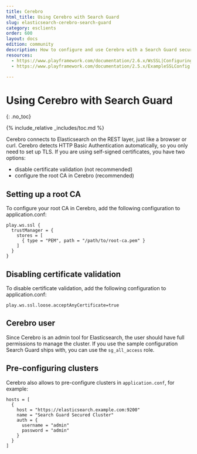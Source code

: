 ```yaml
---
title: Cerebro
html_title: Using Cerebro with Search Guard
slug: elasticsearch-cerebro-search-guard
category: esclients
order: 600
layout: docs
edition: community
description: How to configure and use Cerebro with a Search Guard secured cluster.
resources:
  - https://www.playframework.com/documentation/2.6.x/WsSSL|Configuring WS SSL (website)
  - https://www.playframework.com/documentation/2.5.x/ExampleSSLConfig|Example configurations (website)

---
```

<!---
Copryight floragunn GmbH
-->

# Using Cerebro with Search Guard
{: .no_toc}

{% include_relative _includes/toc.md %}

Cerebro connects to Elasticsearch on the REST layer, just like a browser or curl. Cerebro detects HTTP Basic Authentication automatically, so you only need to set up TLS. If you are using self-signed certificates, you have two options:

* disable certificate validation (not recommended)
* configure the root CA in Cerebro (recommended)

## Setting up a root CA

To configure your root CA in Cerebro, add the following configuration to application.conf:

```
play.ws.ssl {
  trustManager = {
    stores = [
      { type = "PEM", path = "/path/to/root-ca.pem" }
    ]
  }
}     
```

## Disabling certificate validation

To disable certificate validation, add the following configuration to application.conf:

```
play.ws.ssl.loose.acceptAnyCertificate=true
```

## Cerebro user

Since Cerebro is an admin tool for Elasticsearch, the user should have full permissions to manage the cluster. If you use the sample configuration Search Guard ships with, you can use the `sg_all_access` role.

## Pre-configuring clusters

Cerebro also allows to pre-configure clusters in `application.conf`, for example:

```
hosts = [
  {
    host = "https://elasticsearch.example.com:9200"
    name = "Search Guard Secured Cluster"
    auth = {
      username = "admin"
      password = "admin"
    }
  }
]
```